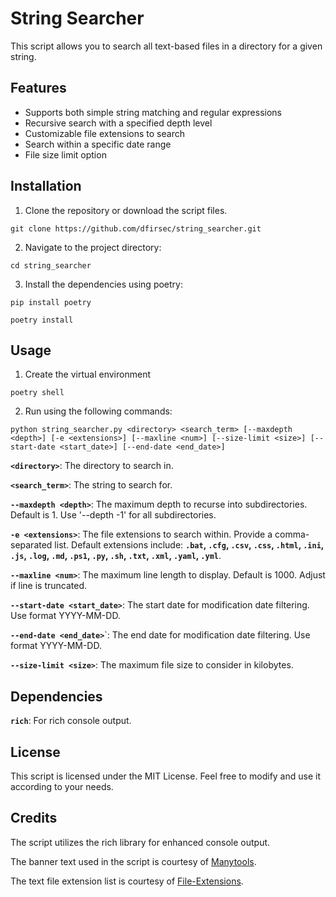 # String Searcher

This script allows you to search all text-based files in a directory for a given string.

## Features

- Supports both simple string matching and regular expressions
- Recursive search with a specified depth level
- Customizable file extensions to search
- Search within a specific date range
- File size limit option

## Installation

1. Clone the repository or download the script files.

```text
git clone https://github.com/dfirsec/string_searcher.git
```

2. Navigate to the project directory:

```text
cd string_searcher
```

3. Install the dependencies using poetry:

```text
pip install poetry

poetry install
```

## Usage

1. Create the virtual environment

```text
poetry shell
```

2. Run using the following commands:

```text
python string_searcher.py <directory> <search_term> [--maxdepth <depth>] [-e <extensions>] [--maxline <num>] [--size-limit <size>] [--start-date <start_date>] [--end-date <end_date>]
```

**`<directory>`**: The directory to search in.

**`<search_term>`**: The string to search for.

**`--maxdepth <depth>`**: The maximum depth to recurse into subdirectories. Default is 1. Use '--depth -1' for all subdirectories.

**`-e <extensions>`**: The file extensions to search within. Provide a comma-separated list. Default extensions include: **`.bat`, `.cfg`, `.csv`, `.css`, `.html`, `.ini`, `.js`, ``.log``, `.md`, `.ps1`, `.py`, `.sh`, `.txt`, `.xml`, `.yaml`, `.yml`**.

**`--maxline <num>`**: The maximum line length to display. Default is 1000. Adjust if line is truncated.

**`--start-date <start_date>`**: The start date for modification date filtering. Use format YYYY-MM-DD.

**`--end-date <end_date>`**`: The end date for modification date filtering. Use format YYYY-MM-DD.

**`--size-limit <size>`**: The maximum file size to consider in kilobytes.

## Dependencies

**`rich`**: For rich console output.

## License

This script is licensed under the MIT License. Feel free to modify and use it according to your needs.

## Credits

The script utilizes the rich library for enhanced console output.

The banner text used in the script is courtesy of [Manytools](https://manytools.org/hacker-tools/ascii-banner/).

The text file extension list is courtesy of [File-Extensions](https://www.file-extensions.org/filetype/extension/name/text-files).
